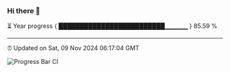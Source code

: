 ### Hi there 👋

⏳ Year progress { █████████████████████████▁▁▁▁▁ } 85.59 %

---

⏰ Updated on Sat, 09 Nov 2024 06:17:04 GMT

![Progress Bar CI](https://github.com/liununu/liununu/workflows/Progress%20Bar%20CI/badge.svg)

